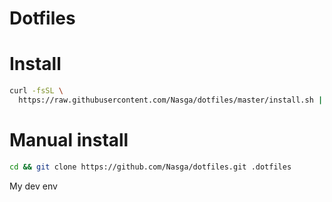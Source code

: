 Dotfiles
===

# Install
````bash
curl -fsSL \
  https://raw.githubusercontent.com/Nasga/dotfiles/master/install.sh | sh
````

# Manual install
````bash
cd && git clone https://github.com/Nasga/dotfiles.git .dotfiles
````

My dev env
